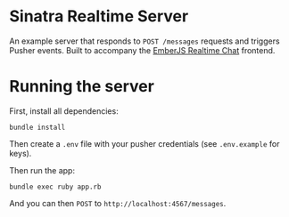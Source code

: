 # Sinatra Realtime Server

An example server that responds to `POST /messages` requests and triggers Pusher events. Built to accompany the [EmberJS Realtime Chat](https://github.com/pusher-community/emberjs-realtime-chat) frontend.

# Running the server

First, install all dependencies:

```
bundle install
```

Then create a `.env` file with your pusher credentials (see `.env.example` for keys).

Then run the app:

```
bundle exec ruby app.rb
```

And you can then `POST` to `http://localhost:4567/messages`.
